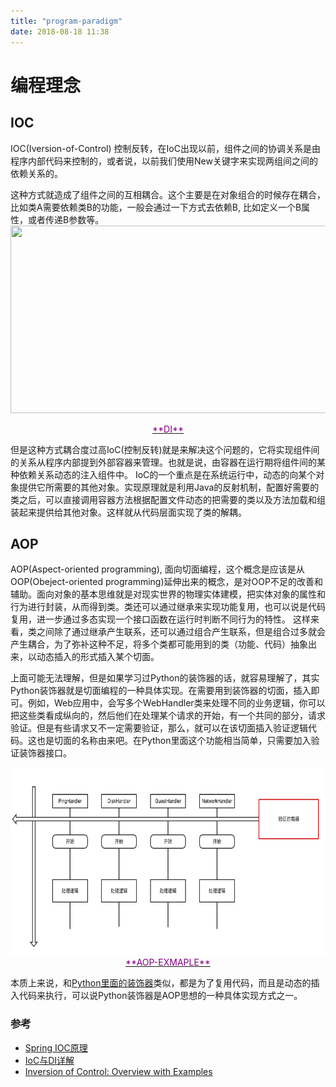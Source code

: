 ```yaml
---
title: "program-paradigm"
date: 2018-08-18 11:38
---
```


# 编程理念
## IOC
IOC(Iversion-of-Control) 控制反转，在IoC出现以前，组件之间的协调关系是由程序内部代码来控制的，或者说，以前我们使用New关键字来实现两组间之间的依赖关系的。

这种方式就造成了组件之间的互相耦合。这个主要是在对象组合的时候存在耦合，比如类A需要依赖类B的功能，一般会通过一下方式去依赖B, 比如定义一个B属性，或者传递B参数等。
<img src="/static/images/AComputingThinking/program-paradigm/di-types.png" style="width:800px;height:300px;">
<caption><center><u> <font color="purple"> **DI** </u></font> </center></caption>

但是这种方式耦合度过高IoC(控制反转)就是来解决这个问题的，它将实现组件间的关系从程序内部提到外部容器来管理。也就是说，由容器在运行期将组件间的某种依赖关系动态的注入组件中。
IoC的一个重点是在系统运行中，动态的向某个对象提供它所需要的其他对象。实现原理就是利用Java的反射机制，配置好需要的类之后，可以直接调用容器方法根据配置文件动态的把需要的类以及方法加载和组装起来提供给其他对象。这样就从代码层面实现了类的解耦。



## AOP
AOP(Aspect-oriented programming), 面向切面编程，这个概念是应该是从OOP(Obeject-oriented programming)延伸出来的概念，是对OOP不足的改善和辅助。面向对象的基本思维就是对现实世界的物理实体建模，把实体对象的属性和行为进行封装，从而得到类。类还可以通过继承来实现功能复用，也可以说是代码复用，进一步通过多态实现一个接口函数在运行时判断不同行为的特性。
这样来看，类之间除了通过继承产生联系，还可以通过组合产生联系，但是组合过多就会产生耦合，为了弥补这种不足，将多个类都可能用到的类（功能、代码）抽象出来，以动态插入的形式插入某个切面。

上面可能无法理解，但是如果学习过Python的装饰器的话，就容易理解了，其实Python装饰器就是切面编程的一种具体实现。在需要用到装饰器的切面，插入即可。例如，Web应用中，会写多个WebHandler类来处理不同的业务逻辑，你可以把这些类看成纵向的，然后他们在处理某个请求的开始，有一个共同的部分，请求验证。但是有些请求又不一定需要验证，那么，就可以在该切面插入验证逻辑代码。这也是切面的名称由来吧。在Python里面这个功能相当简单，只需要加入验证装饰器接口。

<img src="/static/images/AComputingThinking/program-paradigm/aop-example.png" style="width:800px;height:300px;">
<caption><center><u> <font color="purple"> **AOP-EXMAPLE** </u></font> </center></caption>

本质上来说，和[Python里面的装饰器](http://blog.hacksmeta.com/2017/04/24/python-decorator-1/#more)类似，都是为了复用代码，而且是动态的插入代码来执行，可以说Python装饰器是AOP思想的一种具体实现方式之一。

### 参考
 - [Spring IOC原理](https://blog.csdn.net/mdcmy/article/details/8542277)
 - [IoC与DI详解](https://blog.csdn.net/Baple/article/details/53667767)
 - [Inversion of Control: Overview with Examples](https://www.codeproject.com/Articles/380748/Inversion-of-Control-Overview-with-Examples)
